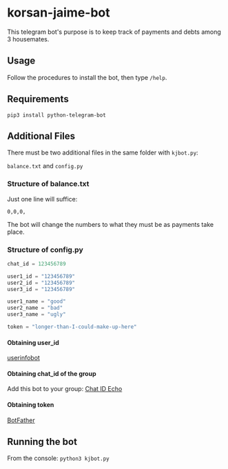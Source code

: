 # korsan-jaime-bot

This telegram bot's purpose is to keep track of payments and debts among 3 housemates.

## Usage

Follow the procedures to install the bot, then type `/help`.

## Requirements

`pip3 install python-telegram-bot`

## Additional Files

There must be two additional files in the same folder with `kjbot.py`:

`balance.txt` and `config.py`

### Structure of balance.txt

Just one line will suffice:

`0,0,0,`

The bot will change the numbers to what they must be as payments take place.

### Structure of config.py

```python
chat_id = 123456789

user1_id = "123456789"
user2_id = "123456789"
user3_id = "123456789"

user1_name = "good"
user2_name = "bad"
user3_name = "ugly"

token = "longer-than-I-could-make-up-here"
```

#### Obtaining user_id

[userinfobot](https://telegram.me/userinfobot)

#### Obtaining chat_id of the group

Add this bot to your group: [Chat ID Echo](https://telegram.me/chatid_echo_bot)

#### Obtaining token

[BotFather](https://telegram.me/botfather)

## Running the bot

From the console: `python3 kjbot.py`
